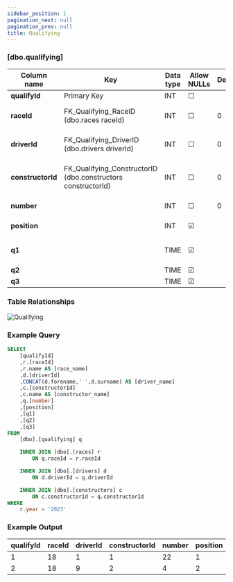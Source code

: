 ```yaml
---
sidebar_position: 1
pagination_next: null
pagination_prev: null
title: Qualifying
---
```


### [dbo.qualifying]
| Column name | Key | Data type | Allow NULLs | Default | Description |
| ------- | ------- | ------- | ------- | ------- | ------- |
| **qualifyId** |  Primary Key | INT | ☐ |  |  | 
| **raceId** | FK_Qualifying_RaceID (dbo.races raceId) | INT | ☐ | 0 | Foreign key link to races table  | 
| **driverId** | FK_Qualifying_DriverID (dbo.drivers driverId) | INT | ☐ | 0 | Foreign key link to drivers table | 
| **constructorId** | FK_Qualifying_ConstructorID (dbo.constructors constructorId) | INT | ☐ | 0 | Foreign key link to constructors table | 
| **number** |  | INT | ☐ | 0 | Driver number | 
| **position** |  | INT | ☑ |  | Qualifying position | 
| **q1** |  | TIME | ☑ |  | Q1 lap time e.g. "1:21.374" | 
| **q2** |  | TIME | ☑ |  | Q2 lap time | 
| **q3** |  | TIME | ☑ |  | Q3 lap time | 

### Table Relationships

![Qualifying](/img/table-relationships/qualifying.png)

### Example Query

```sql
SELECT 
	[qualifyId]
	,r.[raceId]
	,r.name AS [race_name]
	,d.[driverId]
	,CONCAT(d.forename,' ',d.surname) AS [driver_name]
	,c.[constructorId]
	,c.name AS [constructor_name]
	,q.[number]
	,[position]
	,[q1]
	,[q2]
	,[q3]
FROM 
	[dbo].[qualifying] q

	INNER JOIN [dbo].[races] r
		ON q.raceId = r.raceId

	INNER JOIN [dbo].[drivers] d
		ON d.driverId = q.driverId

	INNER JOIN [dbo].[constructors] c
		ON c.constructorId = q.constructorId
WHERE 
	r.year = '2023'
```

### Example Output

 |**qualifyId**|**raceId**|**driverId**|**constructorId**|**number**|**position**|**q1**|**q2**|**q3**|  
 |---|---|---|---|---|---|---|---|---| 
 |1|18|1|1|22|1|00:01:26.572|00:01:25.187|00:01:26.714| 
 |2|18|9|2|4|2|00:01:26.103|00:01:25.315|00:01:26.869| 